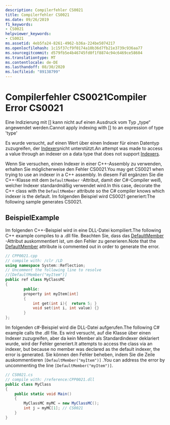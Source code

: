 ```yaml
---
description: Compilerfehler CS0021
title: Compilerfehler CS0021
ms.date: 09/26/2019
f1_keywords:
- CS0021
helpviewer_keywords:
- CS0021
ms.assetid: 4eb5fa24-8261-4962-b36a-224be5074217
ms.openlocfilehash: 1c15f37cf9f0174a10b36d7fb21e3739c936aa77
ms.sourcegitcommit: d579fb5e4b46745fd0f1f8874c94c6469ce58604
ms.translationtype: MT
ms.contentlocale: de-DE
ms.lasthandoff: 08/30/2020
ms.locfileid: "89138799"
---
```

# <a name="compiler-error-cs0021"></a><span data-ttu-id="11ce3-103">Compilerfehler CS0021</span><span class="sxs-lookup"><span data-stu-id="11ce3-103">Compiler Error CS0021</span></span>

<span data-ttu-id="11ce3-104">Eine Indizierung mit [] kann nicht auf einen Ausdruck vom Typ „type“ angewendet werden.</span><span class="sxs-lookup"><span data-stu-id="11ce3-104">Cannot apply indexing with [] to an expression of type 'type'</span></span>

<span data-ttu-id="11ce3-105">Es wurde versucht, auf einen Wert über einen Indexer für einen Datentyp zuzugreifen, der [Indexers](../programming-guide/indexers/index.md)nicht unterstützt.</span><span class="sxs-lookup"><span data-stu-id="11ce3-105">An attempt was made to access a value through an indexer on a data type that does not support [Indexers](../programming-guide/indexers/index.md).</span></span>

<span data-ttu-id="11ce3-106">Wenn Sie versuchen, einen Indexer in einer C++-Assembly zu verwenden, erhalten Sie möglicherweise den Fehler CS0021.</span><span class="sxs-lookup"><span data-stu-id="11ce3-106">You may get CS0021 when trying to use an indexer in a C++ assembly.</span></span> <span data-ttu-id="11ce3-107">In diesem Fall ergänzen Sie die C++-Klasse mit dem `DefaultMember` -Attribut, damit der C#-Compiler weiß, welcher Indexer standardmäßig verwendet wird.</span><span class="sxs-lookup"><span data-stu-id="11ce3-107">In this case, decorate the C++ class with the `DefaultMember` attribute so the C# compiler knows which indexer is the default.</span></span> <span data-ttu-id="11ce3-108">Im folgenden Beispiel wird CS0021 generiert:</span><span class="sxs-lookup"><span data-stu-id="11ce3-108">The following sample generates CS0021.</span></span>

## <a name="example"></a><span data-ttu-id="11ce3-109">Beispiel</span><span class="sxs-lookup"><span data-stu-id="11ce3-109">Example</span></span>

<span data-ttu-id="11ce3-110">Im folgenden C++-Beispiel wird in eine DLL-Datei kompiliert.</span><span class="sxs-lookup"><span data-stu-id="11ce3-110">The following C++ example compiles to a .dll file.</span></span> <span data-ttu-id="11ce3-111">Beachten Sie, dass das [DefaultMember](xref:System.Reflection.DefaultMemberAttribute) -Attribut auskommentiert ist, um den Fehler zu generieren.</span><span class="sxs-lookup"><span data-stu-id="11ce3-111">Note that the [DefaultMember](xref:System.Reflection.DefaultMemberAttribute) attribute is commented out in order to generate the error.</span></span>

```cpp
// CPP0021.cpp
// compile with: /clr /LD
using namespace System::Reflection;
// Uncomment the following line to resolve
//[DefaultMember("myItem")]
public ref class MyClassMC
{
        public:
        property int myItem[int]
        {
            int get(int i){  return 5; }
            void set(int i, int value) {}
        }
};
```

<span data-ttu-id="11ce3-112">Im folgenden c#-Beispiel wird die DLL-Datei aufgerufen.</span><span class="sxs-lookup"><span data-stu-id="11ce3-112">The following C# example calls the .dll file.</span></span> <span data-ttu-id="11ce3-113">Es wird versucht, auf die Klasse über einen Indexer zuzugreifen, aber da kein Member als Standardindexer deklariert wurde, wird der Fehler generiert.</span><span class="sxs-lookup"><span data-stu-id="11ce3-113">It attempts to access the class via an indexer, but because no member was declared as the default indexer, the error is generated.</span></span> <span data-ttu-id="11ce3-114">Sie können den Fehler beheben, indem Sie die Zeile auskommentieren `[DefaultMember("myItem")]` .</span><span class="sxs-lookup"><span data-stu-id="11ce3-114">You can address the error by uncommenting the line `[DefaultMember("myItem")]`.</span></span>

```csharp
// CS0021.cs
// compile with: /reference:CPP0021.dll
public class MyClass
{
    public static void Main()
    {
        MyClassMC myMC = new MyClassMC();
        int j = myMC[1]; // CS0021
    }
}
```
